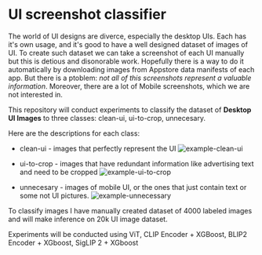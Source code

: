 # UI screenshot classifier


The world of UI designs are diverce, especially the desktop UIs. Each has it's own usage, and it's good to have a well designed dataset of images of UI. 
To create such dataset we can take a screenshot of each UI manually but this is detious and disonorable work. 
Hopefully there is a way to do it automatically by downloading images from Appstore data manifests of each app. 
But there is a ptoblem: *not all of this screenshots represent a valuable information*. Moreover, there are a lot of Mobile screenshots, which we are not interested in.

This repository will conduct experiments to classify the dataset of **Desktop UI Images** to three classes: clean-ui, ui-to-crop, unnecesary.

Here are the descriptions for each class:

* clean-ui - images that perfectly represent the UI 
![example-clean-ui](data/clean-ui/Affinity_Publisher_2_2_100000x100000-999.jpg)

* ui-to-crop - images that have redundant information like advertising text and need to be cropped
![example-ui-to-crop](data/to-crop/AltaMail_4_100000x100000-999.jpg)

* unnecesary - images of mobile UI, or the ones that just contain text or some not UI pictures.
![example-unnecessary](data/unnecessary/Clockology_0_392x696bb.png)

To classify images I have manually created dataset of 4000 labeled images and will make inference on 20k UI image dataset.

Experiments will be conducted using ViT, CLIP Encoder + XGBoost, BLIP2 Encoder + XGboost, SigLIP 2 + XGboost
